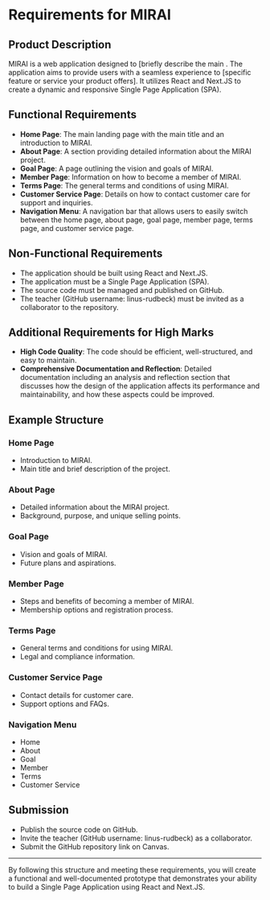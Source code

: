 # Requirements for MIRAI

## Product Description

MIRAI is a web application designed to [briefly describe the main . The application aims to provide users with a seamless experience to [specific feature or service your product offers]. It utilizes React and Next.JS to create a dynamic and responsive Single Page Application (SPA).

## Functional Requirements

- **Home Page**: The main landing page with the main title and an introduction to MIRAI.
- **About Page**: A section providing detailed information about the MIRAI project.
- **Goal Page**: A page outlining the vision and goals of MIRAI.
- **Member Page**: Information on how to become a member of MIRAI.
- **Terms Page**: The general terms and conditions of using MIRAI.
- **Customer Service Page**: Details on how to contact customer care for support and inquiries.
- **Navigation Menu**: A navigation bar that allows users to easily switch between the home page, about page, goal page, member page, terms page, and customer service page.

## Non-Functional Requirements

- The application should be built using React and Next.JS.
- The application must be a Single Page Application (SPA).
- The source code must be managed and published on GitHub.
- The teacher (GitHub username: linus-rudbeck) must be invited as a collaborator to the repository.

## Additional Requirements for High Marks

- **High Code Quality**: The code should be efficient, well-structured, and easy to maintain.
- **Comprehensive Documentation and Reflection**: Detailed documentation including an analysis and reflection section that discusses how the design of the application affects its performance and maintainability, and how these aspects could be improved.

## Example Structure

### Home Page

- Introduction to MIRAI.
- Main title and brief description of the project.

### About Page

- Detailed information about the MIRAI project.
- Background, purpose, and unique selling points.

### Goal Page

- Vision and goals of MIRAI.
- Future plans and aspirations.

### Member Page

- Steps and benefits of becoming a member of MIRAI.
- Membership options and registration process.

### Terms Page

- General terms and conditions for using MIRAI.
- Legal and compliance information.

### Customer Service Page

- Contact details for customer care.
- Support options and FAQs.

### Navigation Menu

- Home
- About
- Goal
- Member
- Terms
- Customer Service

## Submission

- Publish the source code on GitHub.
- Invite the teacher (GitHub username: linus-rudbeck) as a collaborator.
- Submit the GitHub repository link on Canvas.

---

By following this structure and meeting these requirements, you will create a functional and well-documented prototype that demonstrates your ability to build a Single Page Application using React and Next.JS.
